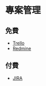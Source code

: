 # 專案管理

## 免費
* [Trello](https://trello.com/)
* [Redmine](http://www.redmine.org/)

## 付費
* [JIRA](https://www.atlassian.com/software/jira)

